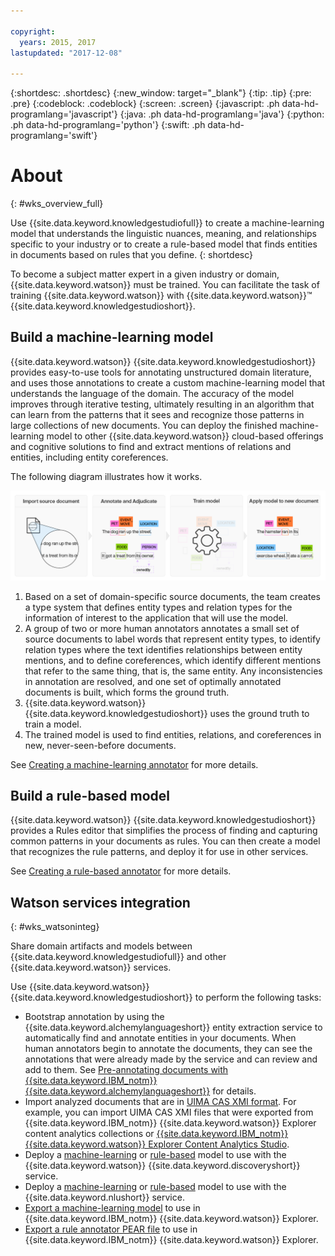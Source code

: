 ```yaml
---

copyright:
  years: 2015, 2017
lastupdated: "2017-12-08"

---
```


{:shortdesc: .shortdesc}
{:new_window: target="_blank"}
{:tip: .tip}
{:pre: .pre}
{:codeblock: .codeblock}
{:screen: .screen}
{:javascript: .ph data-hd-programlang='javascript'}
{:java: .ph data-hd-programlang='java'}
{:python: .ph data-hd-programlang='python'}
{:swift: .ph data-hd-programlang='swift'}

# About
{: #wks_overview_full}

Use {{site.data.keyword.knowledgestudiofull}} to create a machine-learning model that understands the linguistic nuances, meaning, and relationships specific to your industry or to create a rule-based model that finds entities in documents based on rules that you define.
{: shortdesc}

To become a subject matter expert in a given industry or domain, {{site.data.keyword.watson}} must be trained. You can facilitate the task of training {{site.data.keyword.watson}} with {{site.data.keyword.watson}}&trade; {{site.data.keyword.knowledgestudioshort}}.

## Build a machine-learning model

{{site.data.keyword.watson}} {{site.data.keyword.knowledgestudioshort}} provides easy-to-use tools for annotating unstructured domain literature, and uses those annotations to create a custom machine-learning model that understands the language of the domain. The accuracy of the model improves through iterative testing, ultimately resulting in an algorithm that can learn from the patterns that it sees and recognize those patterns in large collections of new documents. You can deploy the finished machine-learning model to other {{site.data.keyword.watson}} cloud-based offerings and cognitive solutions to find and extract mentions of relations and entities, including entity coreferences.

The following diagram illustrates how it works.

![Shows the process of building a model that can find entities and relations in new documents. ](images/wks-ovw-anno.png)

1. Based on a set of domain-specific source documents, the team creates a type system that defines entity types and relation types for the information of interest to the application that will use the model.
1. A group of two or more human annotators annotates a small set of source documents to label words that represent entity types, to identify relation types where the text identifies relationships between entity mentions, and to define coreferences, which identify different mentions that refer to the same thing, that is, the same entity. Any inconsistencies in annotation are resolved, and one set of optimally annotated documents is built, which forms the ground truth.
1. {{site.data.keyword.watson}} {{site.data.keyword.knowledgestudioshort}} uses the ground truth to train a model.
1. The trained model is used to find entities, relations, and coreferences in new, never-seen-before documents.

See [Creating a machine-learning annotator](/docs/services/knowledge-studio/ml-annotator.html) for more details.

## Build a rule-based model

{{site.data.keyword.watson}} {{site.data.keyword.knowledgestudioshort}} provides a Rules editor that simplifies the process of finding and capturing common patterns in your documents as rules. You can then create a model that recognizes the rule patterns, and deploy it for use in other services.

See [Creating a rule-based annotator](/docs/services/knowledge-studio/rule-annotator.html) for more details.

## Watson services integration
{: #wks_watsoninteg}

Share domain artifacts and models between {{site.data.keyword.knowledgestudiofull}} and other {{site.data.keyword.watson}} services.

Use {{site.data.keyword.watson}} {{site.data.keyword.knowledgestudioshort}} to perform the following tasks:

- Bootstrap annotation by using the {{site.data.keyword.alchemylanguageshort}} entity extraction service to automatically find and annotate entities in your documents. When human annotators begin to annotate the documents, they can see the annotations that were already made by the service and can review and add to them. See [Pre-annotating documents with {{site.data.keyword.IBM_notm}} {{site.data.keyword.alchemylanguageshort}}](/docs/services/knowledge-studio/preannotation.html#wks_preannotalchemy) for details.
- Import analyzed documents that are in [UIMA CAS XMI format](/docs/services/knowledge-studio/preannotation.html#wks_uimaweximport). For example, you can import UIMA CAS XMI files that were exported from {{site.data.keyword.IBM_notm}} {{site.data.keyword.watson}} Explorer content analytics collections or [{{site.data.keyword.IBM_notm}} {{site.data.keyword.watson}} Explorer Content Analytics Studio](/docs/services/knowledge-studio/preannotation.html#wks_uimawexstudio).
- Deploy a [machine-learning](/docs/services/knowledge-studio/publish-ml.html#wks_madiscovery) or [rule-based](/docs/services/knowledge-studio/rule-annotator-model-use.html#wks_rule_discovery) model to use with the {{site.data.keyword.watson}} {{site.data.keyword.discoveryshort}} service.
- Deploy a [machine-learning](/docs/services/knowledge-studio/publish-ml.html#wks_manlu) or [rule-based](/docs/services/knowledge-studio/rule-annotator-model-use.html#wks_rule_nlu) model to use with the {{site.data.keyword.nlushort}} service.
- [Export a machine-learning model](/docs/services/knowledge-studio/publish-ml.html#wks_maexport) to use in {{site.data.keyword.IBM_notm}} {{site.data.keyword.watson}} Explorer.
- [Export a rule annotator PEAR file](/docs/services/knowledge-studio/rule-annotator-model-use.html#wks_rule_export) to use in {{site.data.keyword.IBM_notm}} {{site.data.keyword.watson}} Explorer.
